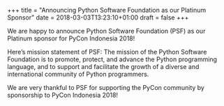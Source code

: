 +++
title = "Announcing Python Software Foundation as our Platinum Sponsor"
date = 2018-03-03T13:23:10+01:00
draft = false
+++

We are happy to announce Python Software Foundation (PSF) as our Platinum sponsor for PyCon Indonesia 2018!

Here’s mission statement of PSF:
The mission of the Python Software Foundation is to promote, protect, and advance the Python programming language, and to support and facilitate the growth of a diverse and international community of Python programmers.

We are very thankful to PSF for supporting the PyCon community by sponsorship to PyCon Indonesia 2018!
